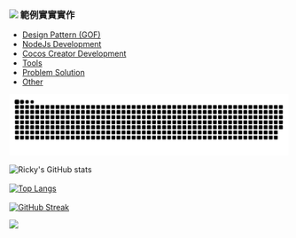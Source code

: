 
### ![](https://drive.google.com/uc?id=10INx5_pkhMcYRdx_OO4rXNXxcsvPtBYq) 範例實實實作
* [Design Pattern (GOF)](https://github.com/RC-Dev-Tech/design-pattern-index) <br>
* [NodeJs Development](https://github.com/RC-Dev-Tech/nodejs-index) <br>
* [Cocos Creator Development]() <br>
* [Tools](https://github.com/RC-Dev-Tech/tools-index) <br>
* [Problem Solution](https://github.com/RC-Dev-Tech/problem-index) <br>
* [Other](https://github.com/RC-Dev-Tech/other-index) <br>

![Snake animation](https://github.com/RC-Dev-Tech/RC-Dev-Tech/blob/output/github-contribution-grid-snake.svg)

![Ricky's GitHub stats](https://github-readme-stats.vercel.app/api?username=RC-Dev-Tech&show_icons=true&theme=transparent)
<br><br>
[![Top Langs](https://github-readme-stats.vercel.app/api/top-langs/?username=RC-Dev-Tech&layout=compact)](https://github.com/anuraghazra/github-readme-stats)
<br><br>
[![GitHub Streak](https://github-readme-streak-stats.herokuapp.com?user=RC-Dev-Tech&theme=ayu-light&border_radius=4&locale=zh_Hant)](https://git.io/streak-stats)

![](https://komarev.com/ghpvc/?username=RC-Dev-Tech&color=blue&style=flat-square)
